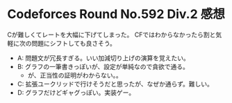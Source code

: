 # Codeforces Round No.592 Div.2 感想

Cが難しくてレートを大幅に下げてしまった。
CFではわからなかったら割と気軽に次の問題にシフトしても良さそう。

- A: 問題文が冗長すぎる。いい加減切り上げの演算を覚えたい。
- B: グラフの一筆書きっぽいが、設定が単純なので貪欲で通る。
  - が、正当性の証明がわからない。。
- C: 拡張ユークリッドで行けそうだと思ったが、なぜか通らず。難しい。
- D: グラフだけどギャグっぽい。実装ゲー。
